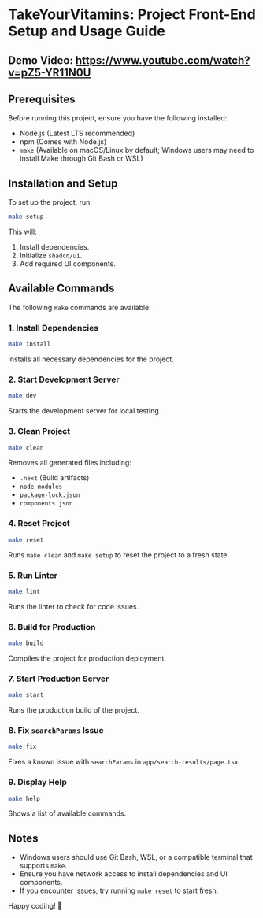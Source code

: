 # TakeYourVitamins: Project Front-End Setup and Usage Guide

## Demo Video: https://www.youtube.com/watch?v=pZ5-YR11N0U 

## Prerequisites
Before running this project, ensure you have the following installed:
- Node.js (Latest LTS recommended)
- npm (Comes with Node.js)
- `make` (Available on macOS/Linux by default; Windows users may need to install Make through Git Bash or WSL)

## Installation and Setup
To set up the project, run:
```sh
make setup
```
This will:
1. Install dependencies.
2. Initialize `shadcn/ui`.
3. Add required UI components.

## Available Commands
The following `make` commands are available:

### 1. Install Dependencies
```sh
make install
```
Installs all necessary dependencies for the project.

### 2. Start Development Server
```sh
make dev
```
Starts the development server for local testing.

### 3. Clean Project
```sh
make clean
```
Removes all generated files including:
- `.next` (Build artifacts)
- `node_modules`
- `package-lock.json`
- `components.json`

### 4. Reset Project
```sh
make reset
```
Runs `make clean` and `make setup` to reset the project to a fresh state.

### 5. Run Linter
```sh
make lint
```
Runs the linter to check for code issues.

### 6. Build for Production
```sh
make build
```
Compiles the project for production deployment.

### 7. Start Production Server
```sh
make start
```
Runs the production build of the project.

### 8. Fix `searchParams` Issue
```sh
make fix
```
Fixes a known issue with `searchParams` in `app/search-results/page.tsx`.

### 9. Display Help
```sh
make help
```
Shows a list of available commands.

## Notes
- Windows users should use Git Bash, WSL, or a compatible terminal that supports `make`.
- Ensure you have network access to install dependencies and UI components.
- If you encounter issues, try running `make reset` to start fresh.

Happy coding! 🚀

